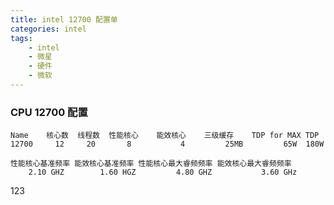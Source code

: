 ```yaml
---
title: intel 12700 配置单
categories: intel
tags:
    - intel
    - 微星
    - 硬件
    - 微软
---
```


### CPU 12700 配置

    Name    核心数  线程数  性能核心    能效核心    三级缓存    TDP for MAX TDP
    12700     12     20       8           4         25MB         65W  180W

    性能核心基准频率 能效核心基准频率 性能核心最大睿频频率 能效核心最大睿频频率
        2.10 GHZ        1.60 HGZ         4.80 GHZ           3.60 GHz
123